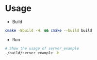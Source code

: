# Usage

* Build

```bash
cmake -Bbuild -H. && cmake --build build
```

* Run

```bash
# Show the usage of server_example
./build/server_example -h
```
